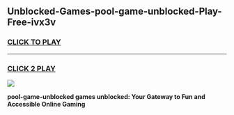 
## Unblocked-Games-pool-game-unblocked-Play-Free-ivx3v
<h3>
<a href="https://premium76.site?title=pool-game-unblocked&ref=17A">CLICK TO PLAY</a></h3>
<hr>

<h3>
<a href="https://premium76.site?title=pool-game-unblocked&ref=17A">CLICK 2 PLAY</a>
  
</h3>

<a href="https://premium76.site?title=pool-game-unblocked&ref=17A"><img src="https://clearcache.store/games.png"></a>


**pool-game-unblocked games unblocked: Your Gateway to Fun and Accessible Online Gaming**
